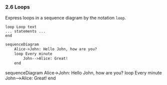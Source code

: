 ### 2.6 Loops

Express loops in a sequence diagram by the notation `loop`.

```raw
loop Loop text
... statements ...
end
```

~~~markdown
sequenceDiagram
    Alice->John: Hello John, how are you?
    loop Every minute
        John-->Alice: Great!
    end
~~~

<div class="mermaid">
sequenceDiagram
    Alice->John: Hello John, how are you?
    loop Every minute
        John-->Alice: Great!
    end
</div>

